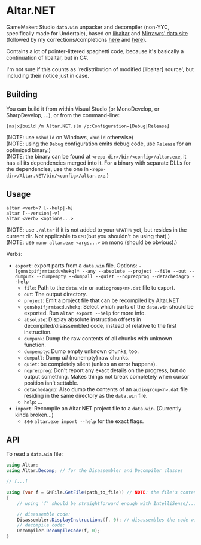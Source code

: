 Altar.NET
======================

GameMaker: Studio `data.win` unpacker and decompiler (non-YYC, specifically made for Undertale), based on [libaltar](https://github.com/kvanberendonck/libaltar) and [Mirrawrs' data site](https://pcy.ulyssis.be/undertale/) (followed by my corrections/completions [here](https://gitlab.com/snippets/14944) and [here](https://gitlab.com/snippets/14943)).

Contains a lot of pointer-littered spaghetti code, because it's basically a continuation of libaltar, but in C#.

I'm not sure if this counts as 'redistribution of modified [libaltar] source', but including their notice just in case.

## Building

You can build it from within Visual Studio (or MonoDevelop, or SharpDevelop, ...), or from the command-line:

```
[ms|x]build /m Altar.NET.sln /p:Configuration=[Debug|Release]
```

(NOTE: use `msbuild` on Windows, `xbuild` otherwise)    
(NOTE: using the `Debug` configuration emits debug code, use `Release` for an optimized binary.)    
(NOTE: the binary can be found at `<repo-dir>/bin/<config>/altar.exe`, it has all its dependencies merged into it. For a binary with separate DLLs for the dependencies, use the one in `<repo-dir>/Altar.NET/bin/<config>/altar.exe`.)

## Usage

```
altar <verb>? [--help|-h]
altar [--version|-v]
altar <verb> <options...>
```

(NOTE: use `./altar` if it is not added to your `%PATH%` yet, but resides in the current dir. Not applicable to `CMD`(but you shouldn't be using that).)    
(NOTE: use `mono altar.exe <args...>` on mono (should be obvious).)

Verbs:
* `export`: export parts from a `data.win` file. Options: `-[gonsbpifjrmtacduvhekq]* --any --absolute --project --file --out --dumpunk --dumpempty --dumpall --quiet --noprecprog --detachedagrp --help`
  * `file`: Path to the `data.win` or `audiogroup<n>.dat` file to export.
  * `out`: The output directory.
  * `project`: Emit a project file that can be recompiled by Altar.NET
  * `gonsbpifjrmtacduvhekq`: Select which parts of the `data.win` should be exported. Run `altar export --help` for more info.
  * `absolute`: Display absolute instruction offsets in decompiled/disassembled code, instead of relative to the first instruction.
  * `dumpunk`: Dump the raw contents of all chunks with unknown function.
  * `dumpempty`: Dump empty unknown chunks, too.
  * `dumpall`: Dump *all* (nonempty) raw chunks.
  * `quiet`: be completely silent (unless an error happens).
  * `noprecprog`: Don't report any exact details on the progress, but do output something. Makes things not break completely when cursor position isn't settable.
  * `detachedagrp`: Also dump the contents of an `audiogroup<n>.dat` file residing in the same directory as the `data.win` file.
  * `help`: ...
* `import`: Recompile an Altar.NET project file to a `data.win`. (Currently kinda broken...)
  * see `altar.exe import --help` for the exact flags.

## API

To read a `data.win` file:
```csharp
using Altar;
using Altar.Decomp; // for the Disassembler and Decompiler classes

// [...]

using (var f = GMFile.GetFile(path_to_file)) // NOTE: the file's content (as a byte array) can be passed instead
{
    // using 'f' should be straightforward enough with IntelliSense/...

    // disassemble code:
    Disassembler.DisplayInstructions(f, 0); // disassembles the code with ID=0
    // decompile code:
    Decompiler.DecompileCode(f, 0);
}
```
